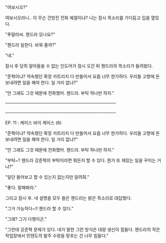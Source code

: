 "여보시오?"

여보시오라니.. 이 무슨 건방진 전화 예절이냐? 나는 잠시 목소리를 가다듬고 입을 열었다.

"푸말라씨. 첸드라 있나요?"

"첸드라 일한다. 바꿔 줄까?"

"네."

잠시 후 당최 알아들을 수 없는 인도어가 잠시 오간 뒤 첸드라의 목소리가 들려왔다.

"준혁이냐? 약속했던 확장 카트리지 다 만들어서 요즘 너무 한가하다. 우리들 고향에 돈 보내려면 일을 해야 한다. 일 거리 없냐?"

"안 그래도 그것 때문에 전화했어. 첸드라. 부탁 하나만 하자."

────────────────────────────────────

────────────────────────────────────

EP. 11 : 케이스 바이 케이스 (6)

"준혁이냐? 약속했던 확장 카트리지 다 만들어서 요즘 너무 한가하다. 우리들 고향에 돈 보내려면 일을 해야 한다. 일 거리 없냐?"

"안 그래도 그것 때문에 전화했어. 첸드라. 부탁 하나만 하자." 

"부탁~? 첸드라 강준혁의 부탁이라면 뭐든지 할 수 있다. 뭔가 또 재밌는 일을 꾸미는 거냐?"

"일단 들어보고 할 수 있는지 없는지만 알려줘."

"좋다. 말해봐라."

그리고 잠시 후. 내 설명을 모두 들은 첸드라는 밝은 목소리로 대답했다.

"그거 가능하다~!! 첸드라 할 수 있다."

"그래? 그거 다행이군."

"그런데 강준혁 문제가 있다. 네가 말한 그런 방식은 대량 생산이 힘들다. 첸드라의 작은 작업장에서 민텐도의 발주 수량을 맞추는 건 너무 힘들다."
